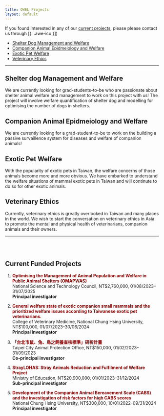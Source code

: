 ```yaml
---
title: OWEL Projects
layout: default
---
```


If you found interested in any of our [current projects](#current-funded-projects), please please contact us through [[<i class="fa fa-envelope-o"></i>](mailto:kendy.t.teng@gmail.com){: .awe-ico }])

* [Shelter Dog Management and Welfare](#shelter-dog-management-and-welfare)
* [Companion Animal Epidmeiology and Welfare](#companion-animal-epidmeiology-and-welfare)
* [Exotic Pet Welfare](#exotic-pet-welfare)
* [Veterinary Ethics](#veterinary-ethics)
<hr>

## Shelter dog Management and Welfare
We are currently looking for grad-students-to-be who are passionate about shelter animal welfare and management to work on this project with us! The project will involve welfare quantification of shelter dog and modelling for optimising the number of dogs in shelters. 

## Companion Animal Epidmeiology and Welfare
We are currently looking for a grad-student-to-be to work on the building a passive survaillence system for diseases and welfare of companion animals!

## Exotic Pet Welfare
With the popularity of exotic pets in Taiwan, the welfare concerns of those animals become more and more obvious. We have embarked to understand the welfare situations of mammal exotic pets in Taiwan and will continute to do so for other exotic animals. 

## Veterinary Ethics
Currently, veterinary ethics is greatly overlooked in Taiwan and many places in the world. We wish to start the conversation on veterinary ethics in Asia to promote the mental and physical health of veterinarians, companion animals and their owners. 
<hr>
<br/>
<br/>

## Current Funded Projects 

<ol>
<li><strong><font color="#8A0000"> Optimising the Management of Animal Population and Welfare in Public Animal Shelters (OMAPWAS) </font></strong>
  <br>
  National Science and Technology Council, NT$2,760,000, 01/08/2023–31/07/2025
  <br>
  <strong>Principal investigator</strong></li>
<p style="height: 0px"></p>

<li><strong><font color="#8A0000"> General welfare state of exotic companion small mammals and the prioritized welfare issues according to Taiwanese exotic pet veterinarians. </font></strong>
  <br>
  College of Veterinary Medicine, National Chung Hsing University, NT$100,000, 01/07/2023–30/06/2024
  <br>
  <strong>Principal investigator</strong></li>
<p style="height: 0px"></p>

<li><strong><font color="#8A0000"> 「台北市鼠、兔、鳥之飼養查核標準」研析計畫 </font></strong>
  <br>
  Taipei City Animal Protection Office, NT$150,000, 01/02/2023–31/09/2023
  <br>
  <strong>Co-principal investigator</strong></li>
<p style="height: 0px"></p>

<li><strong><font color="#8A0000"> StrayLOHAS: Stray Animals Reduction and Fulfilment of Welfare Project  </font></strong>
  <br>
  Ministry of Education, NT$20,900,000, 01/01/2023–31/12/2024
  <br>
  <strong>Sub-principal investigator</strong></li>
<p style="height: 0px"></p>

<li><strong><font color="#8A0000"> Development of the Companion Animal Bereavement Scale (CABS) and the investigation of risk factors for high CABS scores </font></strong>
  <br>
  National Chung Hsing University, NT$300,000, 10/01/2022–09/31/2024
  <br>
  <strong>Principal investigator</strong></li>
<p style="height: 0px"></p>
</ol>








